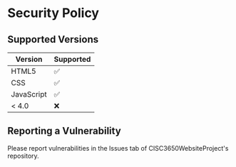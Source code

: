 # Security Policy

## Supported Versions

| Version | Supported          |
| ------- | ------------------ |
| HTML5   | :white_check_mark: |
| CSS     | ✅                |
| JavaScript | :white_check_mark: |
| < 4.0   | :x:                |

## Reporting a Vulnerability

Please report vulnerabilities in the Issues tab of CISC3650WebsiteProject's repository.
